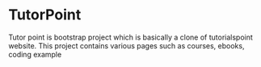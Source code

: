 # TutorPoint
Tutor point is bootstrap project which is basically a clone of tutorialspoint website. This project contains various pages such as courses, ebooks, coding example

